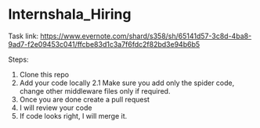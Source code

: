 # Internshala_Hiring

Task link:
https://www.evernote.com/shard/s358/sh/65141d57-3c8d-4ba8-9ad7-f2e09453c041/ffcbe83d1c3a7f6fdc2f82bd3e94b6b5

Steps:
1. Clone this repo
2. Add your code locally 
  2.1 Make sure you add only the spider code, change other middleware files only if required.
4. Once you are done create a pull request
5. I will review your code
6. If code looks right, I will merge it.

